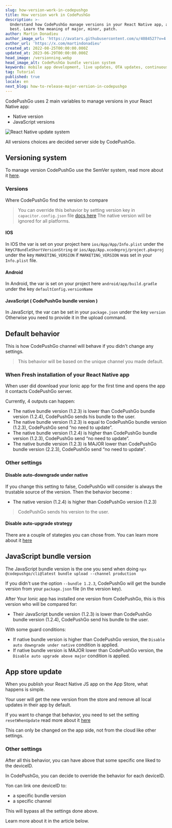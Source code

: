 ```yaml
---
slug: how-version-work-in-codepushgo
title: How version work in CodePushGo
description: >-
  Understand how CodePushGo manage versions in your React Native app, and use it at
  best. Learn the meaning of major, minor, patch.
author: Martin Donadieu
author_image_url: 'https://avatars.githubusercontent.com/u/4084527?v=4'
author_url: 'https://x.com/martindonadieu'
created_at: 2022-08-25T00:00:00.000Z
updated_at: 2023-06-29T00:00:00.000Z
head_image: /versionning.webp
head_image_alt: CodePushGo bundle version system
keywords: mobile app development, live updates, OTA updates, continuous integration, mobile app updates
tag: Tutorial
published: true
locale: en
next_blog: how-to-release-major-version-in-codepushgo
---
```


CodePushGo uses 2 main variables to manage versions in your React Native app:
  - Native version
  - JavaScript versions


<div class="mx-auto" style="width:100%;">
  <img src="/graph_codepushgo.webp" alt="React Native update system">
</div>

All versions choices are decided server side by CodePushGo.

## Versioning system

To manage version CodePushGo use the SemVer system, read more about it [here](https://semver.org/).
### Versions

Where CodePushGo find the version to compare

  > You can override this behavior by setting version key in `capacitor.config.json` file [docs here](/docs/plugin/settings/#version)
  > The native version will be ignored for all platforms.

#### IOS

 In IOS the var is set on your project here `ios/App/App/Info.plist` under the key`CFBundleShortVersionString` or `ios/App/App.xcodeproj/project.pbxproj` under the key `MARKETING_VERSION` if `MARKETING_VERSION` was set in your `Info.plist` file.

#### Android

  In Android, the var is set on your project here `android/app/build.gradle` under the key `defaultConfig.versionName`

#### JavaScript ( CodePushGo bundle version )

  In JavaScript, the var can be set in your `package.json` under the key `version`
  Otherwise you need to provide it in the upload command.

## Default behavior

This is how CodePushGo channel will behave if you didn't change any settings.

> This behavior will be based on the unique channel you made default.

### When Fresh installation of your React Native app
When user did download your Ionic app for the first time and opens the app it contacts CodePushGo server.

Currently, 4 outputs can happen:
  - The native bundle version (1.2.3) is lower than CodePushGo bundle version (1.2.4), CodePushGo sends his bundle to the user.
  - The native bundle version (1.2.3) is equal to CodePushGo bundle version (1.2.3), CodePushGo send “no need to update”.
  - The native bundle version (1.2.4) is higher than CodePushGo bundle version (1.2.3), CodePushGo send “no need to update”.
  - The native bundle version (1.2.3) is MAJOR lower than CodePushGo bundle version (2.2.3), CodePushGo send “no need to update”.

### Other settings

#### Disable auto-downgrade under native

If you change this setting to false, CodePushGo will consider is always the trustable source of the version.
Then the behavior become :
- The native version (1.2.4) is higher than CodePushGo version (1.2.3)

> CodePushGo sends his version to the user.

#### Disable auto-upgrade strategy

There are a couple of stategies you can chose from. You can learn more about it [here](/docs/cli/commands/#disable-updates-strategy)

## JavaScript bundle version

The JavaScript bundle version is the one you send when doing `npx @codepushgo/cli@latest bundle upload --channel production`

If you didn't use the option `--bundle 1.2.3`, CodePushGo will get the bundle version from your `package.json` file (in the version key).

After Your Ionic app has installed one version from CodePushGo, this is this version who will be compared for:
  - Their JavaScript bundle version (1.2.3) is lower than CodePushGo bundle version (1.2.4), CodePushGo send his bundle to the user.

With some guard conditions:
  - If native bundle version is higher than CodePushGo version, the `Disable auto downgrade under native` condition is applied.
  - If native bundle version is MAJOR lower than CodePushGo version, the `Disable auto upgrade above major` condition is applied.

## App store update

When you publish your React Native JS app on the App Store, what happens is simple.

Your user will get the new version from the store and remove all local updates in their app by default.

If you want to change that behavior, you need to set the setting `resetWhenUpdate` read more about it [here](/docs/plugin/api#settings)

This can only be changed on the app side, not from the cloud like other settings.

### Other settings

After all this behavior, you can have above that some specific one liked to the deviceID.

In CodePushGo, you can decide to override the behavior for each deviceID.

Yon can link one deviceID to:
  - a specific bundle version
  - a specific channel

This will bypass all the settings done above.

Learn more about it in the article below.
